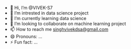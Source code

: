 - 👋 Hi, I’m @VIVEK-S7
- 👀 I’m intrested in data science project 
- 🌱 I’m currently learning data science 
- 💞️ I’m looking to collaborate on  machine learning project 
- 📫 How to reach me singhvivekdsa@gmail.com
- 😄 Pronouns: ...
- ⚡ Fun fact: ...

<!---
VIVEK-S7/VIVEK-S7 is a ✨ special ✨ repository because its `README.md` (this file) appears on your GitHub profile.
You can click the Preview link to take a look at your changes.
--->
